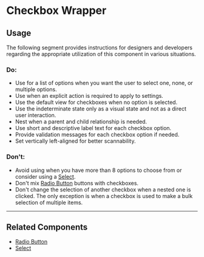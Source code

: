 # Checkbox Wrapper

<TableOfContents></TableOfContents>

## Usage

The following segment provides instructions for designers and developers regarding the appropriate utilization of this
component in various situations.

### Do:

- Use for a list of options when you want the user to select one, none, or multiple options.
- Use when an explicit action is required to apply to settings.
- Use the default view for checkboxes when no option is selected.
- Use the indeterminate state only as a visual state and not as a direct user interaction.
- Nest when a parent and child relationship is needed.
- Use short and descriptive label text for each checkbox option.
- Provide validation messages for each checkbox option if needed.
- Set vertically left-aligned for better scannability.

### Don't:

- Avoid using when you have more than 8 options to choose from or consider using a [Select](components/select).
- Don't mix [Radio Button](components/radio-button) buttons with checkboxes.
- Don't change the selection of another checkbox when a nested one is clicked. The only exception is when a checkbox is
  used to make a bulk selection of multiple items.

---

## Related Components

- [Radio Button](components/radio-button)
- [Select](components/select)
